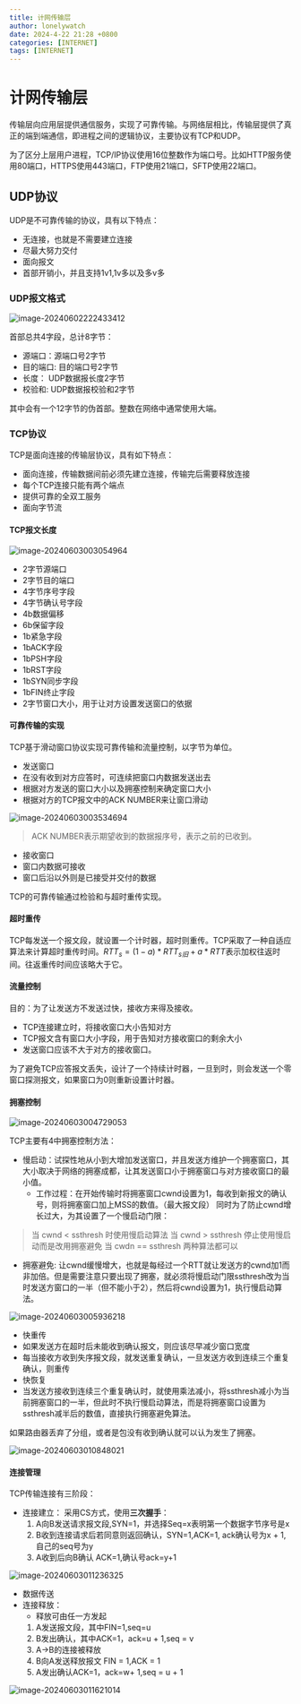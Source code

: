 ```yaml
---
title: 计网传输层
author: lonelywatch
date: 2024-4-22 21:28 +0800
categories: [INTERNET]
tags: [INTERNET]   
---
```


# 计网传输层

传输层向应用层提供通信服务，实现了可靠传输。与网络层相比，传输层提供了真正的端到端通信，即进程之间的逻辑协议，主要协议有TCP和UDP。

为了区分上层用户进程，TCP/IP协议使用16位整数作为端口号。比如HTTP服务使用80端口，HTTPS使用443端口，FTP使用21端口，SFTP使用22端口。

## UDP协议

UDP是不可靠传输的协议，具有以下特点：

- 无连接，也就是不需要建立连接
- 尽最大努力交付
- 面向报文
- 首部开销小，并且支持1v1,1v多以及多v多

### UDP报文格式

![image-20240602222433412](https://lonelywatch-1306651324.cos.ap-beijing.myqcloud.com/image-20240602222433412.png)

首部总共4字段，总计8字节：

- 源端口：源端口号2字节
- 目的端口: 目的端口号2字节
- 长度： UDP数据报长度2字节
- 校验和: UDP数据报校验和2字节

其中会有一个12字节的伪首部。整数在网络中通常使用大端。

### TCP协议

TCP是面向连接的传输层协议，具有如下特点：
- 面向连接，传输数据间前必须先建立连接，传输完后需要释放连接
- 每个TCP连接只能有两个端点
- 提供可靠的全双工服务
- 面向字节流

#### TCP报文长度

![image-20240603003054964](https://lonelywatch-1306651324.cos.ap-beijing.myqcloud.com/image-20240603003054964.png)

- 2字节源端口
- 2字节目的端口
- 4字节序号字段
- 4字节确认号字段
- 4b数据偏移
- 6b保留字段
- 1b紧急字段
- 1bACK字段
- 1bPSH字段
- 1bRST字段
- 1bSYN同步字段
- 1bFIN终止字段
- 2字节窗口大小，用于让对方设置发送窗口的依据

#### 可靠传输的实现

TCP基于滑动窗口协议实现可靠传输和流量控制，以字节为单位。

- 发送窗口
 - 在没有收到对方应答时，可连续把窗口内数据发送出去
 - 根据对方发送的窗口大小以及拥塞控制来确定窗口大小
 - 根据对方的TCP报文中的ACK NUMBER来让窗口滑动

![image-20240603003534694](https://lonelywatch-1306651324.cos.ap-beijing.myqcloud.com/image-20240603003534694.png)

> ACK NUMBER表示期望收到的数据报序号，表示之前的已收到。

- 接收窗口
 - 窗口内数据可接收
 - 窗口后沿以外则是已接受并交付的数据

TCP的可靠传输通过检验和与超时重传实现。

#### 超时重传

TCP每发送一个报文段，就设置一个计时器，超时则重传。TCP采取了一种自适应算法来计算超时重传时间。$RTT_{s} = (1 - a) * RTT_{s旧} + a * RTT$表示加权往返时间。往返重传时间应该略大于它。

#### 流量控制

目的：为了让发送方不发送过快，接收方来得及接收。

- TCP连接建立时，将接收窗口大小告知对方
- TCP报文含有窗口大小字段，用于告知对方接收窗口的剩余大小
- 发送窗口应该不大于对方的接收窗口。

为了避免TCP应答报文丢失，设计了一个持续计时器，一旦到时，则会发送一个零窗口探测报文，如果窗口为0则重新设置计时器。

#### 拥塞控制

![image-20240603004729053](https://lonelywatch-1306651324.cos.ap-beijing.myqcloud.com/image-20240603004729053.png)

TCP主要有4中拥塞控制方法：

- 慢启动：试探性地从小到大增加发送窗口，并且发送方维护一个拥塞窗口，其大小取决于网络的拥塞成都，让其发送窗口小于拥塞窗口与对方接收窗口的最小值。
    - 工作过程：在开始传输时将拥塞窗口cwnd设置为1，每收到新报文的确认号，则将拥塞窗口加上MSS的数值。（最大报文段） 同时为了防止cwnd增长过大，为其设置了一个慢启动门限：

> 当 cwnd < ssthresh 时使用慢启动算法
> 当 cwnd > ssthresh 停止使用慢启动而是改用拥塞避免
> 当 cwdn == ssthresh 两种算法都可以

- 拥塞避免: 让cwnd缓慢增大，也就是每经过一个RTT就让发送方的cwnd加1而非加倍。但是需要注意只要出现了拥塞，就必须将慢启动门限ssthresh改为当时发送方窗口的一半（但不能小于2），然后将cwnd设置为1，执行慢启动算法。

![image-20240603005936218](https://lonelywatch-1306651324.cos.ap-beijing.myqcloud.com/image-20240603005936218.png)

- 快重传
 - 如果发送方在超时后未能收到确认报文，则应该尽早减少窗口宽度
 - 每当接收方收到失序报文段，就发送重复确认，一旦发送方收到连续三个重复确认，则重传
- 快恢复
 - 当发送方接收到连续三个重复确认时，就使用乘法减小，将ssthresh减小为当前拥塞窗口的一半，但此时不执行慢启动算法，而是将拥塞窗口设置为ssthresh减半后的数值，直接执行拥塞避免算法。

如果路由器丢弃了分组，或者是包没有收到确认就可以认为发生了拥塞。

![image-20240603010848021](https://lonelywatch-1306651324.cos.ap-beijing.myqcloud.com/image-20240603010848021.png)

#### 连接管理

TCP传输连接有三阶段：

- 连接建立： 采用CS方式，使用**三次握手**：
    1. A向B发送请求报文段,SYN=1，并选择Seq=x表明第一个数据字节序号是x
    2. B收到连接请求后若同意则返回确认，SYN=1,ACK=1, ack确认号为x + 1,自己的seq号为y
    3. A收到后向B确认 ACK=1,确认号ack=y+1

![image-20240603011236325](https://lonelywatch-1306651324.cos.ap-beijing.myqcloud.com/image-20240603011236325.png)

- 数据传送
- 连接释放：
    - 释放可由任一方发起
    1. A发送报文段，其中FIN=1,seq=u
    2. B发出确认，其中ACK=1，ack=u + 1,seq = v
    3. A->B的连接被释放
    4. B向A发送释放报文 FIN = 1,ACK = 1
    5. A发出确认ACK=1，ack=w+ 1,seq = u + 1

![image-20240603011621014](https://lonelywatch-1306651324.cos.ap-beijing.myqcloud.com/image-20240603011621014.png)